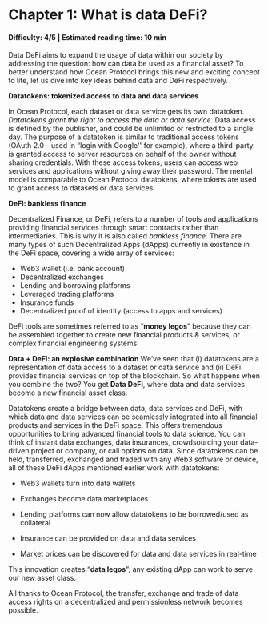 # Chapter 1: What is data DeFi?

#### Difficulty: **4/5** \| Estimated reading time: **10 min**

<dialog character="squid">“With DeFi making waves into the world of finance,  time to catch the rising tide and sail to new horizons!”</dialog>

Data DeFi aims to expand the usage of data within our society by addressing the question: how can data be used as a financial asset? To better understand how Ocean Protocol brings this new and exciting concept to life, let us dive into key ideas behind data and DeFi respectively.

**Datatokens: tokenized access to data and data services**

In Ocean Protocol, each dataset or data service gets its own datatoken. *Datatokens grant the right to access the data or data service*. Data access is defined by the publisher, and could be unlimited or restricted to a single day.
The purpose of a datatoken is similar to traditional access tokens (OAuth 2.0 - used in “login with Google'' for example), where a third-party is granted access to server resources on behalf of the owner without sharing credentials. With these access tokens, users can access web services and applications without giving away their password. The mental model is comparable to Ocean Protocol datatokens, where tokens are used to grant access to datasets or data services.

**DeFi: bankless finance**

Decentralized Finance, or DeFi, refers to a number of tools and applications providing financial services through smart contracts rather than intermediaries. This is why it is also called *bankless finance*. There are many types of such Decentralized Apps (dApps) currently in existence in the DeFi space, covering a wide array of services:

- Web3 wallet (i.e. bank account)
- Decentralized exchanges
- Lending and borrowing platforms
- Leveraged trading platforms
- Insurance funds
- Decentralized proof of identity (access to apps and services)

DeFi tools are sometimes referred to as “**money legos**” because they can be assembled together to create new financial products & services, or complex financial engineering systems.

**Data + DeFi: an explosive combination**
We’ve seen that (i) datatokens are a representation of data access to a dataset or data service and (ii) DeFi provides financial services on top of the blockchain. So what happens when you combine the two? You get **Data DeFi**, where data and data services become a new financial asset class.

Datatokens create a bridge between data, data services and DeFi, with which data and data services can be seamlessly integrated into all financial products and services in the DeFi space. This offers tremendous opportunities to bring advanced financial tools to data science. You can think of instant data exchanges, data insurances, crowdsourcing your data-driven project or company, or call options on data.
Since datatokens can be held, transferred, exchanged and traded with any Web3 software or device, all of these DeFi dApps mentioned earlier work with datatokens:

- Web3 wallets turn into data wallets
- Exchanges become data marketplaces
- Lending platforms can now allow datatokens to be borrowed/used as collateral
- Insurance can be provided on data and data services

- Market prices can be discovered for data and data services in real-time

This innovation creates “**data legos**”; any existing dApp can work to serve our new asset class.

All thanks to Ocean Protocol, the transfer, exchange and trade of data access rights on a decentralized and permissionless network becomes possible.
